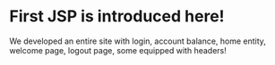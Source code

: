 # First JSP is introduced here!

We developed an entire site with login, account balance, home entity, welcome page, logout page, some equipped with headers!